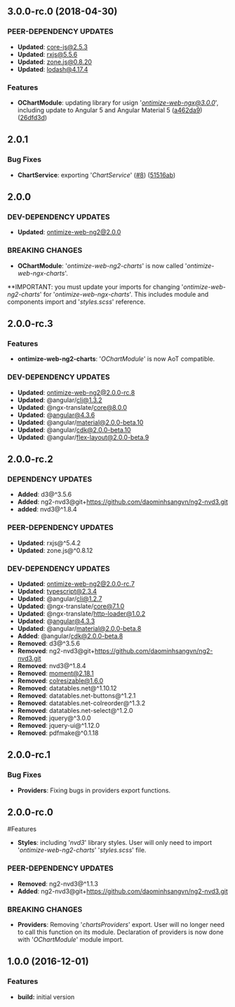 ## 3.0.0-rc.0 (2018-04-30)

### PEER-DEPENDENCY UPDATES ###
* **Updated**:  core-js@2.5.3
* **Updated**:  rxjs@5.5.6
* **Updated**:  zone.js@0.8.20
* **Updated**:  lodash@4.17.4

### Features
* **OChartModule**: updating library for usign '*ontimize-web-ngx@3.0.0*', including update to Angular 5 and Angular Material 5 ([a462da9](https://github.com/OntimizeWeb/ontimize-web-ngx-charts/commit/a462da9)) ([26dfd3d](https://github.com/OntimizeWeb/ontimize-web-ngx-charts/commit/26dfd3d))

## 2.0.1
### Bug Fixes
* **ChartService**: exporting '*ChartService*' ([#8](https://github.com/OntimizeWeb/ontimize-web-ngx-charts/issues/8)) ([51516ab](https://github.com/OntimizeWeb/ontimize-web-ngx-charts/commit/51516ab))


## 2.0.0

### DEV-DEPENDENCY UPDATES ###
* **Updated**:  ontimize-web-ng2@2.0.0

### BREAKING CHANGES
* **OChartModule**: '*ontimize-web-ng2-charts*' is now called '*ontimize-web-ngx-charts*'.

**IMPORTANT: you must update your imports for changing '*ontimize-web-ng2-charts*' for '*ontimize-web-ngx-charts*'. This includes module and components import and '*styles.scss*' reference.

## 2.0.0-rc.3
### Features
* **ontimize-web-ng2-charts**: '*OChartModule*' is now AoT compatible.

### DEV-DEPENDENCY UPDATES ###
* **Updated**:  ontimize-web-ng2@2.0.0-rc.8
* **Updated**:  @angular/cli@1.3.2
* **Updated**:  @ngx-translate/core@8.0.0
* **Updated**:  @angular@4.3.6
* **Updated**:  @angular/material@2.0.0-beta.10
* **Updated**:  @angular/cdk@2.0.0-beta.10
* **Updated**:  @angular/flex-layout@2.0.0-beta.9

## 2.0.0-rc.2

### DEPENDENCY UPDATES ###
* **Added**:  d3@^3.5.6
* **Added**:  ng2-nvd3@git+https://github.com/daominhsangvn/ng2-nvd3.git
* **added**:  nvd3@^1.8.4

### PEER-DEPENDENCY UPDATES ###
* **Updated**:  rxjs@^5.4.2
* **Updated**:  zone.js@^0.8.12

### DEV-DEPENDENCY UPDATES ###
* **Updated**:  ontimize-web-ng2@2.0.0-rc.7
* **Updated**:  typescript@2.3.4
* **Updated**:  @angular/cli@1.2.7
* **Updated**:  @ngx-translate/core@7.1.0
* **Updated**:  @ngx-translate/http-loader@1.0.2
* **Updated**:  @angular@4.3.3
* **Updated**:  @angular/material@2.0.0-beta.8
* **Added**:    @angular/cdk@2.0.0-beta.8
* **Removed**:  d3@^3.5.6
* **Removed**:  ng2-nvd3@git+https://github.com/daominhsangvn/ng2-nvd3.git
* **Removed**:  nvd3@^1.8.4
* **Removed**:  moment@2.18.1
* **Removed**:  colresizable@1.6.0
* **Removed**:  datatables.net@^1.10.12
* **Removed**:  datatables.net-buttons@^1.2.1
* **Removed**:  datatables.net-colreorder@^1.3.2
* **Removed**:  datatables.net-select@^1.2.0
* **Removed**:  jquery@^3.0.0
* **Removed**:  jquery-ui@^1.12.0
* **Removed**:  pdfmake@^0.1.18

## 2.0.0-rc.1
### Bug Fixes
* **Providers**: Fixing bugs in providers export functions.

## 2.0.0-rc.0
#Features
* **Styles**: including '*nvd3*' library styles. User will only need to import '*ontimize-web-ng2-charts*' '*styles.scss*' file.

### PEER-DEPENDENCY UPDATES ###
* **Removed**:   ng2-nvd3@^1.1.3
* **Added**:     ng2-nvd3@git+https://github.com/daominhsangvn/ng2-nvd3.git

### BREAKING CHANGES
* **Providers**: Removing '*chartsProviders*' export. User will no longer need to call this function on its module. Declaration of providers is now done with '*OChartModule*' module import.

## 1.0.0 (2016-12-01)

### Features

* **build:** initial version
